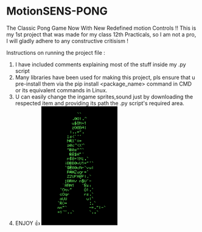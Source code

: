 # MotionSENS-PONG
The Classic Pong Game Now With New Redefined motion Controls !!
This is my 1st project that was made for my class 12th Practicals, so I am not a pro, I will gladly adhere to any constructive critisism !

Instructions on running the project file :
1) I have included comments explaining most of the stuff inside my .py script
2) Many libraries have been used for making this project, pls ensure that u pre-install them via the pip install <package_name> command in CMD or its equivalent commands in Linux.
3) U can easily change the ingame sprites,sound just by downloading the respected item and providing its path the .py script's required area.
4) ENJOY 👍
                                                    ![](84d79f587caeee69caf306386ec3527d_w200.gif)

